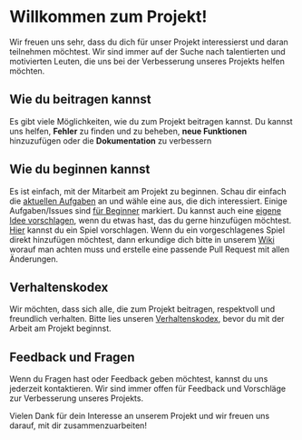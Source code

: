# Willkommen zum Projekt!
Wir freuen uns sehr, dass du dich für unser Projekt interessierst und daran teilnehmen möchtest.
Wir sind immer auf der Suche nach talentierten und motivierten Leuten,
die uns bei der Verbesserung unseres Projekts helfen möchten.

## Wie du beitragen kannst
Es gibt viele Möglichkeiten, wie du zum Projekt beitragen kannst. Du kannst uns helfen,
**Fehler** zu finden und zu beheben, **neue Funktionen** hinzuzufügen oder die **Dokumentation** zu verbessern

## Wie du beginnen kannst
Es ist einfach, mit der Mitarbeit am Projekt zu beginnen. Schau dir einfach die [aktuellen
Aufgaben](https://github.com/jungschar/jungschar.github.io/issues) an und wähle eine aus, die dich interessiert.
Einige Aufgaben/Issues sind
[für Beginner](https://github.com/jungschar/jungschar.github.io/issues?q=is%3Aissue+is%3Aopen+label%3A%22good+first+issue%22) markiert.
Du kannst auch eine [eigene Idee vorschlagen](https://github.com/jungschar/jungschar.github.io/issues/new?assignees=eliastheis&labels=enhancement&template=feature-anfrage.md&title=%5BFEATURE%5D+),
wenn du etwas hast, das du gerne hinzufügen möchtest.
[Hier](https://github.com/jungschar/jungschar.github.io/issues/new?assignees=eliastheis&labels=enhancement&template=spiel-anfrage.md&title=%5BNEUES+SPIEL%5D+)
kannst du ein Spiel vorschlagen. Wenn du ein vorgeschlagenes Spiel direkt hinzufügen möchtest,
dann erkundige dich bitte in unserem [Wiki](https://github.com/jungschar/jungschar.github.io/wiki) worauf man achten muss
und erstelle eine passende Pull Request mit allen Änderungen.

## Verhaltenskodex
Wir möchten, dass sich alle, die zum Projekt beitragen, respektvoll und freundlich verhalten.
Bitte lies unseren [Verhaltenskodex](https://github.com/jungschar/jungschar.github.io/blob/main/CODE_OF_CONDUCT.md),
bevor du mit der Arbeit am Projekt beginnst.

## Feedback und Fragen
Wenn du Fragen hast oder Feedback geben möchtest, kannst du uns jederzeit kontaktieren.
Wir sind immer offen für Feedback und Vorschläge zur Verbesserung unseres Projekts.

Vielen Dank für dein Interesse an unserem Projekt und wir freuen uns darauf, mit dir zusammenzuarbeiten!
